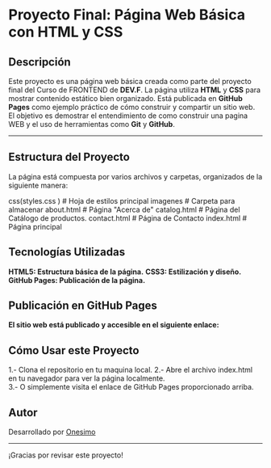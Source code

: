 # **Proyecto Final: Página Web Básica con HTML y CSS**

## **Descripción**
Este proyecto es una página web básica creada como parte del proyecto final del Curso de FRONTEND de **DEV.F**. La página utiliza **HTML** y **CSS** para mostrar contenido estático bien organizado. Está publicada en **GitHub Pages** como ejemplo práctico de cómo construir y compartir un sitio web.  
El objetivo es demostrar el entendimiento de como construir una pagina WEB y el uso de herramientas como **Git** y **GitHub**.

---

## **Estructura del Proyecto**
La página está compuesta por varios archivos y carpetas, organizados de la siguiente manera: 

 css(styles.css )      # Hoja de estilos principal
imagenes            # Carpeta para almacenar 
about.html          # Página "Acerca de"
catalog.html        # Página del Catálogo de productos.
contact.html         # Página de Contacto
index.html           # Página principal

## Tecnologías Utilizadas
**HTML5: Estructura básica de la página.**
**CSS3: Estilización y diseño.**
**GitHub Pages: Publicación de la página.**  


## Publicación en GitHub Pages 

**El sitio web está publicado y accesible en el siguiente enlace:**  


## Cómo Usar este Proyecto
1.- Clona el repositorio en tu maquina local.
2.- Abre el archivo index.html en tu navegador para ver la página localmente.  
3.- O simplemente visita el enlace de GitHub Pages proporcionado arriba.

## Autor
Desarrollado por [Onesimo]([Onesimo583](https://github.com/Onesimo583))

---

¡Gracias por revisar este proyecto!
